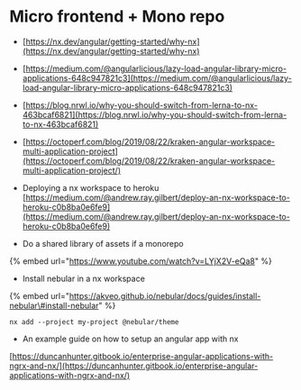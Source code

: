# Micro frontend + Mono repo

* [https://nx.dev/angular/getting-started/why-nx](https://nx.dev/angular/getting-started/why-nx)
* [https://medium.com/@angularlicious/lazy-load-angular-library-micro-applications-648c947821c3](https://medium.com/@angularlicious/lazy-load-angular-library-micro-applications-648c947821c3)
* [https://blog.nrwl.io/why-you-should-switch-from-lerna-to-nx-463bcaf6821](https://blog.nrwl.io/why-you-should-switch-from-lerna-to-nx-463bcaf6821)
* [https://octoperf.com/blog/2019/08/22/kraken-angular-workspace-multi-application-project](https://octoperf.com/blog/2019/08/22/kraken-angular-workspace-multi-application-project/)
* Deploying a nx workspace to heroku [https://medium.com/@andrew.ray.gilbert/deploy-an-nx-workspace-to-heroku-c0b8ba0e6fe9](https://medium.com/@andrew.ray.gilbert/deploy-an-nx-workspace-to-heroku-c0b8ba0e6fe9)



* Do a shared library of assets if a monorepo 

{% embed url="https://www.youtube.com/watch?v=LYjX2V-eQa8" %}

* Install nebular in a nx workspace 

{% embed url="https://akveo.github.io/nebular/docs/guides/install-nebular\#install-nebular" %}

`nx add --project my-project @nebular/theme`

* An example guide on how to setup an angular app with nx

[https://duncanhunter.gitbook.io/enterprise-angular-applications-with-ngrx-and-nx/](https://duncanhunter.gitbook.io/enterprise-angular-applications-with-ngrx-and-nx/)




